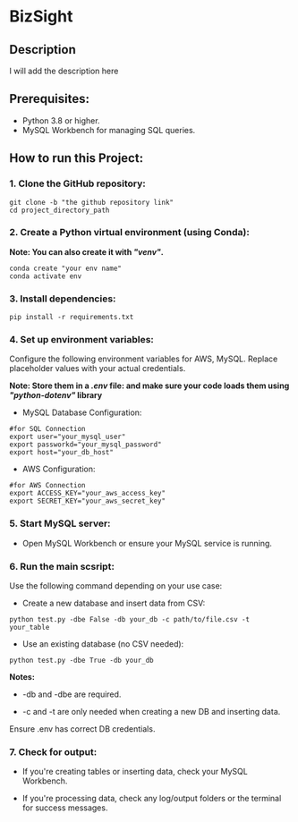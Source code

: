 # BizSight

## Description

I will add the description here

## Prerequisites:
- Python 3.8 or higher.
- MySQL Workbench for managing SQL queries.

## How to run this Project:

### 1. Clone the GitHub repository:

```
git clone -b "the github repository link"
cd project_directory_path
```

### 2. Create a Python virtual environment (using Conda):

**Note: You can also create it with *"venv"*.**

```
conda create "your env name"
conda activate env
```

### 3. Install dependencies:

```
pip install -r requirements.txt
```

### 4. Set up environment variables:

Configure the following environment variables for AWS, MySQL. Replace placeholder values with your actual credentials.

**Note: Store them in a ***.env*** file: and make sure your code loads them using *"python-dotenv"* library**

 - MySQL Database Configuration:

```
#for SQL Connection
export user="your_mysql_user"
export passworkd="your_mysql_password"
export host="your_db_host"
```

- AWS Configuration:

```
#for AWS Connection
export ACCESS_KEY="your_aws_access_key"
export SECRET_KEY="your_aws_secret_key"
```

### 5. Start MySQL server:

- Open MySQL Workbench or ensure your MySQL service is running.

### 6. Run the main scsript:

Use the following command depending on your use case:

- Create a new database and insert data from CSV:

```
python test.py -dbe False -db your_db -c path/to/file.csv -t your_table
```

- Use an existing database (no CSV needed):

```
python test.py -dbe True -db your_db
```

**Notes:**
- -db and -dbe are required.

- -c and -t are only needed when creating a new DB and inserting data.

Ensure .env has correct DB credentials.

### 7. Check for output:

- If you're creating tables or inserting data, check your MySQL Workbench.

- If you're processing data, check any log/output folders or the terminal for success messages.
